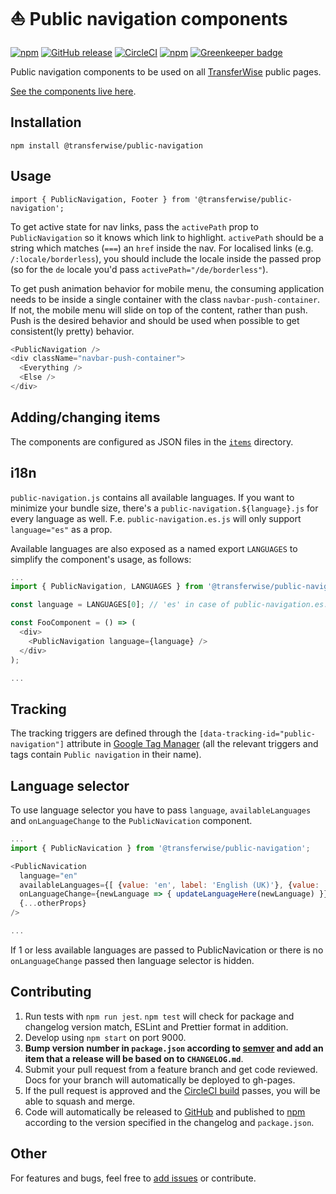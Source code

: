 # :sailboat: Public navigation components

[![npm](https://img.shields.io/npm/v/@transferwise/public-navigation.svg)](https://www.npmjs.com/package/@transferwise/public-navigation)
[![GitHub release](https://img.shields.io/github/release/transferwise/public-navigation.svg)](https://github.com/transferwise/public-navigation/releases)
[![CircleCI](https://img.shields.io/circleci/project/github/transferwise/public-navigation/master.svg)](https://circleci.com/gh/transferwise/public-navigation)
[![npm](https://img.shields.io/npm/l/@transferwise/public-navigation.svg)](https://github.com/transferwise/public-navigation/blob/master/LICENSE) [![Greenkeeper badge](https://badges.greenkeeper.io/transferwise/public-navigation.svg)](https://greenkeeper.io/)

Public navigation components to be used on all [TransferWise](https://transferwise.com) public pages.

[See the components live here](https://transferwise.github.io/public-navigation/).

## Installation

`npm install @transferwise/public-navigation`

## Usage

`import { PublicNavigation, Footer } from '@transferwise/public-navigation';`

To get active state for nav links, pass the `activePath` prop to `PublicNavigation` so it knows which link to highlight. `activePath` should be a string which matches (`===`) an `href` inside the nav. For localised links (e.g. `/:locale/borderless`), you should include the locale inside the passed prop (so for the `de` locale you'd pass `activePath="/de/borderless"`).

To get push animation behavior for mobile menu, the consuming application needs to be inside a single container with the class `navbar-push-container`. If not, the mobile menu will slide on top of the content, rather than push. Push is the desired behavior and should be used when possible to get consistent(ly pretty) behavior.

```javascript
<PublicNavigation />
<div className="navbar-push-container">
  <Everything />
  <Else />
</div>

```

## Adding/changing items

The components are configured as JSON files in the [`items`](items/) directory.

## i18n

`public-navigation.js` contains all available languages.
If you want to minimize your bundle size, there's a `public-navigation.${language}.js` for every language as well.
F.e. `public-navigation.es.js` will only support `language="es"` as a prop.

Available languages are also exposed as a named export `LANGUAGES` to simplify the component's usage, as follows:

```javascript
...
import { PublicNavigation, LANGUAGES } from '@transferwise/public-navigation';

const language = LANGUAGES[0]; // 'es' in case of public-navigation.es.js

const FooComponent = () => (
  <div>
    <PublicNavigation language={language} />
  </div>
);

...
```

## Tracking

The tracking triggers are defined through the `[data-tracking-id="public-navigation"]` attribute
in [Google Tag Manager](https://tagmanager.google.com)
(all the relevant triggers and tags contain `Public navigation` in their name).

## Language selector

To use language selector you have to pass `language`, `availableLanguages` and `onLanguageChange` to the `PublicNavication` component.

```javascript
...
import { PublicNavication } from '@transferwise/public-navigation';

<PublicNavication
  language="en"
  availableLanguages={[ {value: 'en', label: 'English (UK)'}, {value: 'de', label: 'Deutsch'} ]}
  onLanguageChange={newLanguage => { updateLanguageHere(newLanguage) }}
  {...otherProps}
/>

...
```

If 1 or less available languages are passed to PublicNavication or there is no `onLanguageChange` passed then language selector is hidden.

## Contributing

1. Run tests with `npm run jest`. `npm test` will check for package and changelog version match, ESLint and Prettier format in addition.
1. Develop using `npm start` on port 9000.
1. **Bump version number in `package.json` according to [semver](http://semver.org/) and add an item that a release will be based on to `CHANGELOG.md`**.
1. Submit your pull request from a feature branch and get code reviewed. Docs for your branch will automatically be deployed to gh-pages.
1. If the pull request is approved and the [CircleCI build](https://circleci.com/gh/transferwise/public-navigation) passes, you will be able to squash and merge.
1. Code will automatically be released to [GitHub](https://github.com/transferwise/public-navigation/releases) and published to [npm](https://www.npmjs.com/package/@transferwise/public-navigation) according to the version specified in the changelog and `package.json`.

## Other

For features and bugs, feel free to [add issues](https://github.com/transferwise/public-navigation/issues) or contribute.
